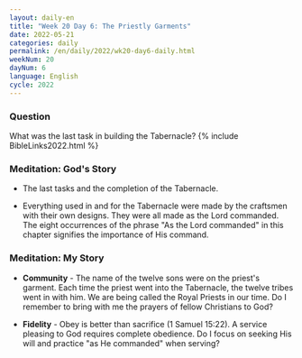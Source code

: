 ```yaml
---
layout: daily-en
title: "Week 20 Day 6: The Priestly Garments"
date: 2022-05-21
categories: daily
permalink: /en/daily/2022/wk20-day6-daily.html
weekNum: 20
dayNum: 6
language: English
cycle: 2022
---
```


### Question     
What was the last task in building the Tabernacle?
{% include BibleLinks2022.html %} 

### Meditation: God's Story   
+ The last tasks and the completion of the Tabernacle. 

+ Everything used in and for the Tabernacle were made by the craftsmen with their own designs. They were all made as the Lord commanded. The eight occurrences of the phrase "As the Lord commanded" in this chapter signifies the importance of His command. 

### Meditation: My Story   
+ **Community** - The name of the twelve sons were on the priest's garment. Each time the priest went into the Tabernacle, the twelve tribes went in with him. We are being called the Royal Priests in our time. Do I remember to bring with me the prayers of fellow Christians to God? 

+ **Fidelity** - Obey is better than sacrifice (1 Samuel 15:22). A service pleasing to God requires complete obedience. Do I focus on seeking His will and practice "as He commanded" when serving?  
